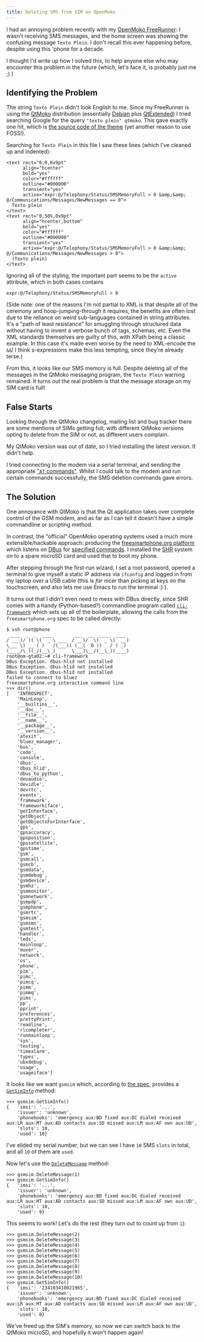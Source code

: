 ```yaml
---
title: Deleting SMS from SIM on OpenMoko
---
```


I had an annoying problem recently with my [OpenMoko FreeRunner](
https://en.wikipedia.org/wiki/Neo_FreeRunner#Neo_FreeRunner): I wasn't
receiving SMS messages, and the home screen was showing the confusing message
`Texto Plein`. I don't recall this ever happening before, despite using this
'phone for a decade.

I thought I'd write up how I solved this, to help anyone else who may encounter
this problem in the future (which, let's face it, is probably just me ;) )

## Identifying the Problem ##

The string `Texto Plein` didn't look English to me. Since my FreeRunner is using
the [QtMoko](http://qtmoko.sourceforge.net/) distribution (essentially
[Debian](https://debian.org) plus
[QtExtended](https://en.wikipedia.org/wiki/Qt_Extended)) I tried searching
Google for the query `"texto plein" qtmoko`. This gave exactly one hit, which is
[the source code of the theme](
https://github.com/RobertZenz/qtmoko/blob/master/etc/themes/faenqo/home.xml)
(yet another reason to use FOSS!).

Searching for `Texto Plein` in this file I saw these lines (which I've
cleaned up and indented):

    <text rect="0,0,0x9pt"
          align="hcenter"
          bold="yes"
          color="#ffffff"
          outline="#000000"
          transient="yes"
          active="expr:@/Telephony/Status/SMSMemoryFull > 0 &amp;&amp; @/Communications/Messages/NewMessages == 0">
      Texto plein
    </text>
    <text rect="0,50%,0x9pt"
          align="hcenter,bottom"
          bold="yes"
          color="#ffffff"
          outline="#000000"
          transient="yes"
          active="expr:@/Telephony/Status/SMSMemoryFull > 0 &amp;&amp; @/Communications/Messages/NewMessages > 0">
      (Texto plein)
    </text>

Ignoring all of the styling, the important part seems to be the `active`
attribute, which in both cases contains

    expr:@/Telephony/Status/SMSMemoryFull > 0

(Side note: one of the reasons I'm not partial to XML is that despite all of the
ceremony and hoop-jumping-through it requires, the benefits are often lost due
to the reliance on weird sub-languages contained in string attributes. It's a
"path of least resistance" for smuggling through structured data without having
to invent a verbose bunch of tags, schemas, etc. Even the XML standards
themselves are guilty of this, with XPath being a classic example. In this case
it's made even worse by the need to XML-encode the `&&`! I think s-expressions
make this less tempting, since they're already terse.)

From this, it looks like our SMS memory is full. Despite deleting all of the
messages in the QtMoko messaging program, the `Texto Plein` warning remained. It
turns out the real problem is that the message storage on my SIM card is full!

## False Starts ##

Looking through the QtMoko changelog, mailing list and bug tracker there are
some mentions of SIMs getting full; with different QtMoko versions opting to
delete from the SIM or not, as different users complain.

My QtMoko version was out of date, so I tried installing the latest version. It
didn't help.

I tried connecting to the modem via a serial terminal, and sending the
appropriate ["`AT` commands"](
https://www.diafaan.com/sms-tutorials/gsm-modem-tutorial/at-cmgd/). Whilst I
could talk to the modem and run certain commands successfully, the SMS deletion
commands gave errors.

## The Solution ##

One annoyance with QtMoko is that the Qt application takes over complete control
of the GSM modem, and as far as I can tell it doesn't have a simple commandline
or scripting method.

In contrast, the "official" OpenMoko operating systems used a much more
extensible/hackable approach: producing the
[freesmartphone.org platform](http://www.freesmartphone.org) which listens on
[DBus](https://www.freedesktop.org/wiki/Software/dbus) for
[specified commands](
http://www.freesmartphone.org/specifications). I installed the
[SHR](http://wiki.openmoko.org/wiki/SHR) system on to a spare microSD card and
used that to boot my phone.

After stepping through the first-run wizard, I set a root password, opened a
terminal to give myself a static IP address via `ifconfig` and logged in from my
laptop over a USB cable (this is *far* nicer than picking at keys on the
touchscreen, and also lets me use Emacs to run the terminal :) ).

It turns out that I didn't even need to mess with DBus directly, since SHR comes
with a handy (Python-based?) commandline program called
[`cli-framework`](http://wiki.openmoko.org/wiki/Cli-framework) which sets up all
of the boilerplate, allowing the calls from the `freesmartphone.org` spec to be
called directly:

```
$ ssh root@phone
 ____  _  _  ____        ___  __  ____  ____
/ ___)/ )( \(  _ \ ___  / __)/  \(  _ \(  __)
\___ \) __ ( )   /(___)( (__(  O ))   / ) _)
(____/\_)(_/(__\_)      \___)\__/(__\_)(____)
root@om-gta02:~# cli-framework
DBus Exception. dbus-hlid not installed
DBus Exception. dbus-hlid not installed
DBus Exception. dbus-hlid not installed
failed to connect to bluez
freesmartphone.org interactive command line
>>> dir()
[   'INTROSPECT',
    'MainLoop',
    '__builtins__',
    '__doc__',
    '__file__',
    '__name__',
    '__package__',
    '__version__',
    'atexit',
    'bluez_manager',
    'bus',
    'code',
    'console',
    'dbus',
    'dbus_hlid',
    'dbus_to_python',
    'devaudio',
    'devidle',
    'devrtc',
    'events',
    'framework',
    'frameworkiface',
    'getInterface',
    'getObject',
    'getObjectsForInterface',
    'gps',
    'gpsaccuracy',
    'gpsposition',
    'gpssatellite',
    'gpstime',
    'gsm',
    'gsmcall',
    'gsmcb',
    'gsmdata',
    'gsmdebug',
    'gsmdevice',
    'gsmhz',
    'gsmmonitor',
    'gsmnetwork',
    'gsmpdp',
    'gsmphone',
    'gsmrtc',
    'gsmsim',
    'gsmsms',
    'gsmtest',
    'handler',
    'leds',
    'mainloop',
    'muxer',
    'network',
    'os',
    'phone',
    'pim',
    'pimc',
    'pimcq',
    'pimm',
    'pimmq',
    'pims',
    'pp',
    'pprint',
    'preferences',
    'prettyPrint',
    'readline',
    'rlcompleter',
    'runmainloop',
    'sys',
    'testing',
    'timealarm',
    'types',
    'ubxdebug',
    'usage',
    'usageiface']
```

It looks like we want `gsmsim` which, according to [the spec](
http://www.freesmartphone.org/specs/org.freesmartphone.GSM.SIM), provides a
[`GetSimInfo`](
http://www.freesmartphone.org/specs/org.freesmartphone.GSM.SIM/#GetSimInfo)
method:

```
>>> gsmsim.GetSimInfo()
{   'imsi': '...',
    'issuer': 'unknown',
    'phonebooks': 'emergency aux:BD fixed aux:DC dialed received aux:LR aux:MT aux:AD contacts aux:SD missed aux:LM aux:AF own aux:UD',
    'slots': 10,
    'used': 10}
```

I've elided my serial number, but we can see I have `10` SMS `slots` in total,
and all `10` of them are `used`.

Now let's use the [`DeleteMessage`](
http://www.freesmartphone.org/specs/org.freesmartphone.GSM.SIM/#DeleteMessage)
method:

```
>>> gsmsim.DeleteMessage(1)
>>> gsmsim.GetSimInfo()
{   'imsi': '...',
    'issuer': 'unknown',
    'phonebooks': 'emergency aux:BD fixed aux:DC dialed received aux:LR aux:MT aux:AD contacts aux:SD missed aux:LM aux:AF own aux:UD',
    'slots': 10,
    'used': 9}
```

This seems to work! Let's do the rest (they turn out to count up from `1`):

```
>>> gsmsim.DeleteMessage(2)
>>> gsmsim.DeleteMessage(3)
>>> gsmsim.DeleteMessage(4)
>>> gsmsim.DeleteMessage(5)
>>> gsmsim.DeleteMessage(6)
>>> gsmsim.DeleteMessage(7)
>>> gsmsim.DeleteMessage(8)
>>> gsmsim.DeleteMessage(9)
>>> gsmsim.DeleteMessage(10)
>>> gsmsim.GetSimInfo()
{   'imsi': '234103410021965',
    'issuer': 'unknown',
    'phonebooks': 'emergency aux:BD fixed aux:DC dialed received aux:LR aux:MT aux:AD contacts aux:SD missed aux:LM aux:AF own aux:UD',
    'slots': 10,
    'used': 0}
```

We've freed up the SIM's memory, so now we can switch back to the QtMoko
microSD, and hopefully it won't happen again!
